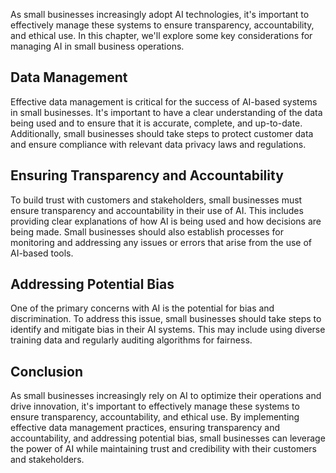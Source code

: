 
As small businesses increasingly adopt AI technologies, it's important to effectively manage these systems to ensure transparency, accountability, and ethical use. In this chapter, we'll explore some key considerations for managing AI in small business operations.

Data Management
---------------

Effective data management is critical for the success of AI-based systems in small businesses. It's important to have a clear understanding of the data being used and to ensure that it is accurate, complete, and up-to-date. Additionally, small businesses should take steps to protect customer data and ensure compliance with relevant data privacy laws and regulations.

Ensuring Transparency and Accountability
----------------------------------------

To build trust with customers and stakeholders, small businesses must ensure transparency and accountability in their use of AI. This includes providing clear explanations of how AI is being used and how decisions are being made. Small businesses should also establish processes for monitoring and addressing any issues or errors that arise from the use of AI-based tools.

Addressing Potential Bias
-------------------------

One of the primary concerns with AI is the potential for bias and discrimination. To address this issue, small businesses should take steps to identify and mitigate bias in their AI systems. This may include using diverse training data and regularly auditing algorithms for fairness.

Conclusion
----------

As small businesses increasingly rely on AI to optimize their operations and drive innovation, it's important to effectively manage these systems to ensure transparency, accountability, and ethical use. By implementing effective data management practices, ensuring transparency and accountability, and addressing potential bias, small businesses can leverage the power of AI while maintaining trust and credibility with their customers and stakeholders.


